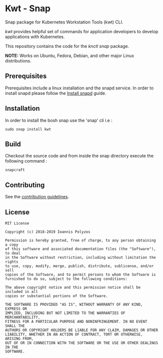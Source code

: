 # Kwt - Snap

 Snap package for Kubernetes Workstation Tools (kwt) CLI. 

 _kwt_ provides helpful set of commands for application developers to develop applications with Kubernetes.

This repository contains the code for the _knctl_ *snap* package.

**NOTE:**
  Works on Ubuntu, Fedora, Debian, and other major Linux distributions.

## Prerequisites

 Prerequisites include a linux installation and the snapd service. 
 In order to install snapd please follow the [Install snapd](https://docs.snapcraft.io/core/install) guide.

## Installation

In order to install the bosh snap use the 'snap' cli i.e :

```
sudo snap install kwt
```

## Build

Checkout the source code and from inside the snap directory execute the following command :

```
snapcraft
```

## Contributing

 See the [contribution guidelines](CONTRIBUTING.md).

## License
```
MIT License

Copyright (c) 2018-2019 Ioannis Polyzos

Permission is hereby granted, free of charge, to any person obtaining a copy
of this software and associated documentation files (the "Software"), to deal
in the Software without restriction, including without limitation the rights
to use, copy, modify, merge, publish, distribute, sublicense, and/or sell
copies of the Software, and to permit persons to whom the Software is
furnished to do so, subject to the following conditions:

The above copyright notice and this permission notice shall be included in all
copies or substantial portions of the Software.

THE SOFTWARE IS PROVIDED "AS IS", WITHOUT WARRANTY OF ANY KIND, EXPRESS OR
IMPLIED, INCLUDING BUT NOT LIMITED TO THE WARRANTIES OF MERCHANTABILITY,
FITNESS FOR A PARTICULAR PURPOSE AND NONINFRINGEMENT. IN NO EVENT SHALL THE
AUTHORS OR COPYRIGHT HOLDERS BE LIABLE FOR ANY CLAIM, DAMAGES OR OTHER
LIABILITY, WHETHER IN AN ACTION OF CONTRACT, TORT OR OTHERWISE, ARISING FROM,
OUT OF OR IN CONNECTION WITH THE SOFTWARE OR THE USE OR OTHER DEALINGS IN THE
SOFTWARE.
```
